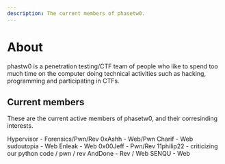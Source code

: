 ```yaml
---
description: The current members of phasetw0.
---
```


# About

phastw0 is a penetration testing/CTF team of people who like to spend too much time on the computer doing technical activities such as hacking, programming and participating in CTFs.

## Current members

These are the current active members of phasetw0, and their corresinding interests.

Hypervisor - Forensics/Pwn/Rev
0xAshh - Web/Pwn
Charif - Web
sudoutopia - Web
Enleak - Web
0x00Jeff - Pwn/Rev
11philip22 - criticizing our python code / pwn / rev
AndDone - Rev / Web
SENQU - Web
